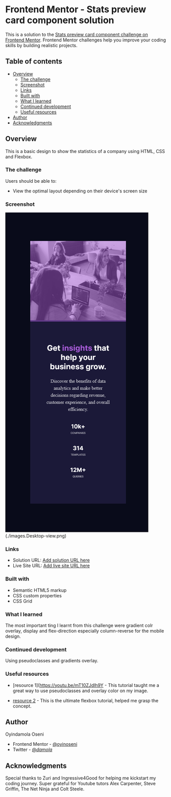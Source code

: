 # Frontend Mentor - Stats preview card component solution

This is a solution to the [Stats preview card component challenge on Frontend Mentor](https://www.frontendmentor.io/challenges/stats-preview-card-component-8JqbgoU62). Frontend Mentor challenges help you improve your coding skills by building realistic projects. 

## Table of contents

- [Overview](#overview)
  - [The challenge](#the-challenge)
  - [Screenshot](#screenshot)
  - [Links](#links)
  - [Built with](#built-with)
  - [What I learned](#what-i-learned)
  - [Continued development](#continued-development)
  - [Useful resources](#useful-resources)
- [Author](#author)
- [Acknowledgments](#acknowledgments)



## Overview

This is a basic design to show the statistics of a company using HTML, CSS and Flexbox.

### The challenge

Users should be able to:

- View the optimal layout depending on their device's screen size

### Screenshot

![](./images/Mobile-view.png)
(./images.Desktop-view.png)

### Links

- Solution URL: [Add solution URL here](https://your-solution-url.com)
- Live Site URL: [Add live site URL here](https://your-live-site-url.com)



### Built with

- Semantic HTML5 markup
- CSS custom properties
- CSS Grid


### What I learned

The most important ting I learnt from this challenge were gradient colr overlay, display and flex-direction especially column-reverse for the mobile design.

### Continued development

Using pseudoclasses and gradients overlay.

### Useful resources

- [resource 1](https://youtu.be/mT10ZJdlh9Y - This tutorial taught me a great way to use pseudoclasses and overlay color on my image.

- [resource 2](https://youtu.be/qZv-rNx0jEA) - This is the ultimate flexbox tutorial, helped me grasp the concept.


## Author

Oyindamola Oseni
- Frontend Mentor - [@oyinoseni](https://www.frontendmentor.io/profile/oyinoseni)
- Twitter - [@_damola_](https://www.twitter.com/_damola)


## Acknowledgments

Special thanks to Zuri and Ingressive4Good for helping me kickstart my coding journey. Super grateful for Youtube tutors Alex Carpenter, Steve Griffin, The Net Ninja and Colt Steele.

